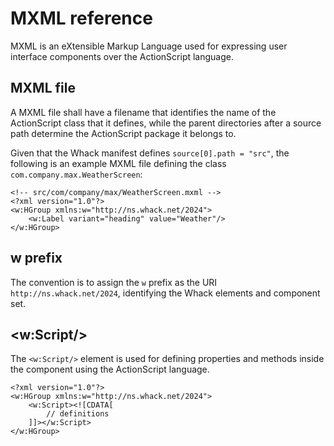 # MXML reference

MXML is an eXtensible Markup Language used for expressing user interface components over the ActionScript language.

## MXML file

A MXML file shall have a filename that identifies the name of the ActionScript class that it defines, while the parent directories after a source path determine the ActionScript package it belongs to.

Given that the Whack manifest defines `source[0].path = "src"`, the following is an example MXML file defining the class `com.company.max.WeatherScreen`:

```mxml
<!-- src/com/company/max/WeatherScreen.mxml -->
<?xml version="1.0"?>
<w:HGroup xmlns:w="http://ns.whack.net/2024">
    <w:Label variant="heading" value="Weather"/>
</w:HGroup>
```

## w prefix

The convention is to assign the `w` prefix as the URI `http://ns.whack.net/2024`, identifying the Whack elements and component set.

## &lt;w:Script/&gt;

The `<w:Script/>` element is used for defining properties and methods inside the component using the ActionScript language.

```mxml
<?xml version="1.0"?>
<w:HGroup xmlns:w="http://ns.whack.net/2024">
    <w:Script><![CDATA[
        // definitions
    ]]></w:Script>
</w:HGroup>
```
